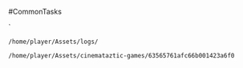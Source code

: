 #CommonTasks 



`
```
/home/player/Assets/logs/
```

```
/home/player/Assets/cinemataztic-games/63565761afc66b001423a6f0
```